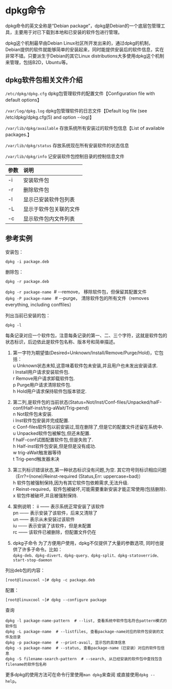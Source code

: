 # dpkg命令
dpkg命令的英文全称是“Debian package”，dpkg是Debian的一个底层包管理工具，主要用于对已下载到本地和已安装的软件包进行管理。

dpkg这个机制最早由Debian Linux社区所开发出来的，通过dpkg的机制，Debian提供的软件就能够简单的安装起来，同时能提供安装后的软件信息，实在非常不错。只要派生于Debian的其它Linux distributions大多使用dpkg这个机制来管理，包括B2D，Ubuntu等。
## dpkg软件包相关文件介绍

`/etc/dpkg/dpkg.cfg` dpkg包管理软件的配置文件【Configuration file with default options】

`/var/log/dpkg.log`  dpkg包管理软件的日志文件【Default log file (see /etc/dpkg/dpkg.cfg(5) and option --log)】

`/var/lib/dpkg/available`  存放系统所有安装过的软件包信息【List of available packages.】

`/var/lib/dpkg/status`   存放系统现在所有安装软件的状态信息

`/var/lib/dpkg/info`   记安装软件包控制目录的控制信息文件


| 参数| 说明|
| :-------- | :--------| 
|-i	 |安装软件包 |
|-r |	删除软件包 |
|-l |	显示已安装软件包列表 |
|-L |	显示于软件包关联的文件 |
|-c |	显示软件包内文件列表 |
## 参考实例

安装包：
```
dpkg -i package.deb 
```
删除包：
```
dpkg -r package.deb  
```
`dpkg -r package-name`  # --remove， 移除软件包，但保留其配置文件  
`dpkg -P package-name ` # --purge， 清除软件包的所有文件（removes everything, including conffiles）

列出当前已安装的包：
```
dpkg -l 
```
每条记录对应一个软件包，注意每条记录的第一、二、三个字符，这就是软件包的状态标识，后边依此是软件包名称、版本号和简单描述。

1. 第一字符为期望值(Desired=Unknown/Install/Remove/Purge/Hold)，它包括：  
  u  Unknown状态未知,这意味着软件包未安装,并且用户也未发出安装请求.  
  i  Install用户请求安装软件包.  
  r  Remove用户请求卸载软件包.  
  p  Purge用户请求清除软件包.  
  h  Hold用户请求保持软件包版本锁定.  

2. 第二列,是软件包的当前状态(Status=Not/Inst/Conf-files/Unpacked/halF-conf/Half-inst/trig-aWait/Trig-pend)  
  n  Not软件包未安装.  
  i  Inst软件包安装并完成配置.  
  c  Conf-files软件包以前安装过,现在删除了,但是它的配置文件还留在系统中.  
  u  Unpacked软件包被解包,但还未配置.  
  f  halF-conf试图配置软件包,但是失败了.  
  h  Half-inst软件包安装,但是但是没有成功.  
  w trig-aWait触发器等待  
  t Trig-pend触发器未决  

3. 第三列标识错误状态,第一种状态标识没有问题,为空. 其它符号则标识相应问题（Err?=(none)/Reinst-required (Status,Err: uppercase=bad)）  
  h  软件包被强制保持,因为有其它软件包依赖需求,无法升级.  
  r  Reinst-required，软件包被破坏,可能需要重新安装才能正常使用(包括删除).  
  x  软包件被破坏,并且被强制保持.  

4. 案例说明：
  ii —— 表示系统正常安装了该软件  
  pn —— 表示安装了该软件，后来又清除了  
  un —— 表示从未安装过该软件  
  iu —— 表示安装了该软件，但是未配置  
  rc —— 该软件已被删除，但配置文件仍在  
5. dpkg子命令
为了方便用户使用，dpkg不仅提供了大量的参数选项, 同时也提供了许多子命令。比如：  
`dpkg-deb、dpkg-divert、dpkg-query、dpkg-split、dpkg-statoverride、start-stop-daemon`

列出deb包的内容：
```
[root@linuxcool ~]# dpkg -c package.deb 
```
配置：
```
[root@linuxcool ~]# dpkg --configure package 
```
查询
```
dpkg -l package-name-pattern  # --list, 查看系统中软件包名符合pattern模式的软件包
dpkg -L package-name  # --listfiles, 查看package-name对应的软件包安装的文件及目录
dpkg -p package-name  # --print-avail, 显示包的具体信息
dpkg -s package-name  # --status, 查看package-name（已安装）对应的软件包信息
dpkg -S filename-search-pattern  # --search, 从已经安装的软件包中查找包含filename的软件包名称
```
更多dpkg的使用方法可在命令行里使用`man dpkg`来查阅 或直接使用`dpkg --help`。
